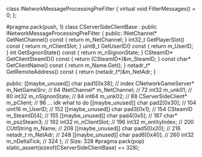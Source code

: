 class INetworkMessageProcessingPreFilter {
	virtual void FilterMessages() = 0;
};

#pragma pack(push, 1)
class CServerSideClientBase : public INetworkMessageProcessingPreFilter {
public:
	INetChannel* GetNetChannel() const { return m_NetChannel; }
	int32_t GetPlayerSlot() const { return m_nClientSlot; }
	uint8_t GetUserID() const { return m_UserID; }
	int GetSignonState() const { return m_nSignonState; }
	CSteamID* GetClientSteamID() const { return (CSteamID*)&m_SteamID; }
	const char* GetClientName() const { return m_Name.Get(); }
	netadr_t* GetRemoteAddress() const { return (netadr_t*)&m_NetAdr; }

public:
	[[maybe_unused]] char pad1[0x38];		// index
	CNetworkGameServer* m_NetGameSrv;		// 64
	INetChannel* m_NetChannel;				// 72
	int32 m_unk01;							// 80
	int32 m_nSignonState;					// 84
	int64 m_unk02;							// 88
	CServerSideClient* m_pClient;			// 96 ... idk what to do
	[[maybe_unused]] char pad2[0x30];		// 104
	uint16 m_UserID;						// 152
	[[maybe_unused]] char pad3[0x1];		// 154
	CSteamID m_SteamID[4];					// 155
	[[maybe_unused]] char pad4[0x5];		// 187
	char* m_pszSteam3;						// 192
	int32 m_nClientSlot;					// 196
	int32 m_entityIndex;					// 200
	CUtlString m_Name;						// 208
	[[maybe_unused]] char pad5[0x20];		// 216
	netadr_t m_NetAdr;						// 248
	[[maybe_unused]] char pad6[0x40];		// 260
	int32 m_nDeltaTick;						// 324
}; // Size: 328
#pragma pack(pop)
static_assert(sizeof(CServerSideClientBase) == 328);
